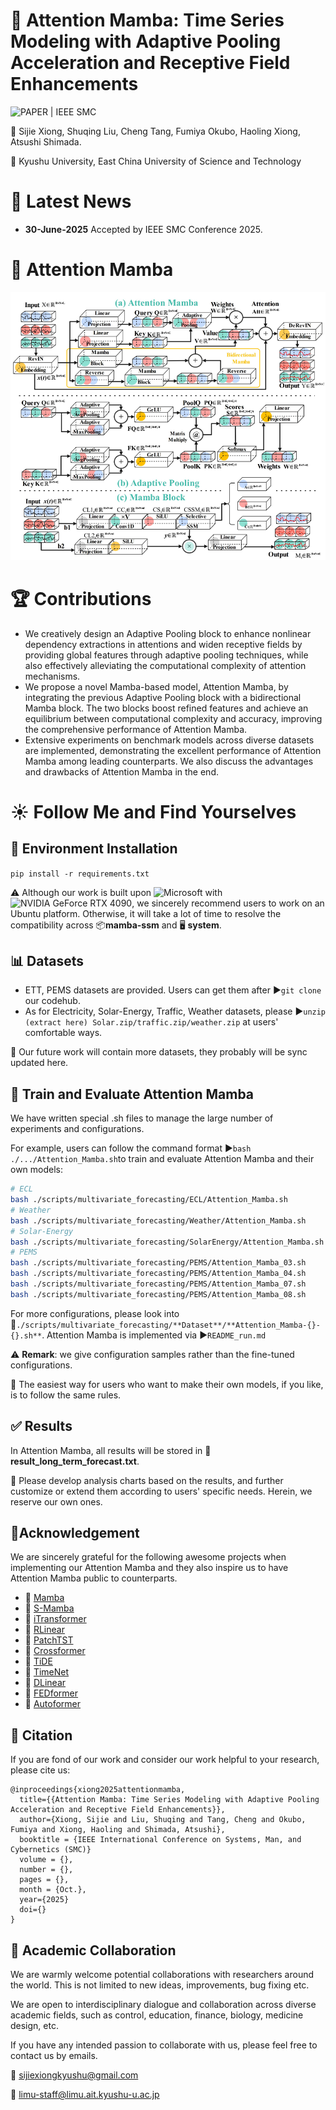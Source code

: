 # 📢 Attention Mamba: Time Series Modeling with Adaptive Pooling Acceleration and Receptive Field Enhancements

![PAPER | IEEE SMC](https://img.shields.io/badge/PAPER-IEEE%20SMC-0078D4?style=flat&logo=ieee&logoColor=white)

🙋 Sijie Xiong, Shuqing Liu, Cheng Tang, Fumiya Okubo, Haoling Xiong, Atsushi Shimada.

🏫 Kyushu University, East China University of Science and Technology

# 🎉 Latest News

- **30-June-2025** Accepted by IEEE SMC Conference 2025.

# 🌟 Attention Mamba

![img.png](Attention_Mamba_Architecture.png)

# 🏆 Contributions

- We creatively design an Adaptive Pooling block to enhance nonlinear dependency extractions in attentions and widen receptive fields by providing global features through adaptive pooling techniques, while also effectively alleviating the computational complexity of attention mechanisms.
- We propose a novel Mamba-based model, Attention Mamba, by integrating the previous Adaptive Pooling block with a bidirectional Mamba block. The two blocks boost refined features and achieve an equilibrium between computational complexity and accuracy, improving the comprehensive performance of Attention Mamba.
- Extensive experiments on benchmark models across diverse datasets are implemented, demonstrating the excellent performance of Attention Mamba among leading counterparts. We also discuss the advantages and drawbacks of Attention Mamba in the end.

# ☀️ Follow Me and Find Yourselves

## 🔧 Environment Installation

`pip install -r requirements.txt`

⚠️ Although our work is built upon ![Microsoft](https://img.shields.io/badge/Microsoft-Windows-blue?logo=microsoft&style=for-the-badge) with ![NVIDIA GeForce RTX 4090](https://img.shields.io/badge/NVIDIA%20GeForce-RTX%204090-green?logo=nvidia&style=for-the-badge), we sincerely recommend users to work on an Ubuntu platform. Otherwise, it will take a lot of time to resolve the compatibility across 📦**mamba-ssm** and 🖥️ **system**.

## 📊 Datasets

- ETT, PEMS datasets are provided. Users can get them after ▶️`git clone` our codehub.
- As for Electricity, Solar-Energy, Traffic, Weather datasets, please ▶️`unzip (extract here) Solar.zip/traffic.zip/weather.zip` at users' comfortable ways.

🙏 Our future work will contain more datasets, they probably will be sync updated here.

## 🚀 Train and Evaluate Attention Mamba

We have written special .sh files to manage the large number of experiments and configurations.

For example, users can follow the command format ▶️`bash ./.../Attention_Mamba.sh`to train and evaluate Attention Mamba and their own models:

```bash
# ECL
bash ./scripts/multivariate_forecasting/ECL/Attention_Mamba.sh
# Weather
bash ./scripts/multivariate_forecasting/Weather/Attention_Mamba.sh
# Solar-Energy
bash ./scripts/multivariate_forecasting/SolarEnergy/Attention_Mamba.sh
# PEMS
bash ./scripts/multivariate_forecasting/PEMS/Attention_Mamba_03.sh
bash ./scripts/multivariate_forecasting/PEMS/Attention_Mamba_04.sh
bash ./scripts/multivariate_forecasting/PEMS/Attention_Mamba_07.sh
bash ./scripts/multivariate_forecasting/PEMS/Attention_Mamba_08.sh
```

For more configurations, please look into 📄`./scripts/multivariate_forecasting/**Dataset**/**Attention_Mamba-{}-{}.sh**`.
Attention Mamba is implemented via  ▶️`README_run.md`

⚠️ **️Remark**: we give configuration samples rather than the fine-tuned configurations.

🌟 The easiest way for users who want to make their own models, if you like, is to follow the same rules.

## ✅ Results

In Attention Mamba, all results will be stored in 📃 **result_long_term_forecast.txt**.

🌟 Please develop analysis charts based on the results, and further customize or extend them according to users' specific needs. Herein, we reserve our own ones.

## 🙏Acknowledgement

We are sincerely grateful for the following awesome projects when implementing our Attention Mamba and they also inspire us to have Attention Mamba public to counterparts.

- 🙇 [Mamba](https://github.com/state-spaces/mamba)
- 🙇 [S-Mamba](https://github.com/wzhwzhwzh0921/S-D-Mamba)
- 🙇 [iTransformer](https://github.com/thuml/iTransformer)
- 🙇 [RLinear](https://github.com/plumprc/RTSF/tree/main)
- 🙇 [PatchTST](https://github.com/yuqinie98/PatchTST)
- 🙇 [Crossformer](https://github.com/Thinklab-SJTU/Crossformer)
- 🙇 [TiDE](https://github.com/google-research/google-research/tree/master/tide)
- 🙇 [TimeNet](https://github.com/paudan/TimeNet)
- 🙇 [DLinear](https://github.com/cure-lab/LTSF-Linear)
- 🙇 [FEDformer](https://github.com/DAMO-DI-ML/ICML2022-FEDformer)
- 🙇 [Autoformer](https://github.com/thuml/Autoformer)

## 📖 Citation

If you are fond of our work and consider our work helpful to your research, please cite us:

```
@inproceedings{xiong2025attentionmamba,
  title={{Attention Mamba: Time Series Modeling with Adaptive Pooling Acceleration and Receptive Field Enhancements}},
  author={Xiong, Sijie and Liu, Shuqing and Tang, Cheng and Okubo, Fumiya and Xiong, Haoling and Shimada, Atsushi},
  booktitle = {IEEE International Conference on Systems, Man, and Cybernetics (SMC)}
  volume = {},
  number = {},
  pages = {},
  month = {Oct.},
  year={2025}
  doi={}
}
```

## 🤝 Academic Collaboration

We are warmly welcome potential collaborations with researchers around the world. This is not limited to new ideas, improvements, bug fixing etc.

We are open to interdisciplinary dialogue and collaboration across diverse academic fields, such as control, education, finance, biology, medicine design, etc.

If you have any intended passion to collaborate with us, please feel free to contact us by emails.

📮 [sijiexiongkyushu@gmail.com](sijiexiongkyushu@gmail.com)

📮 [limu-staff@limu.ait.kyushu-u.ac.jp](limu-staff@limu.ait.kyushu-u.ac.jp)
